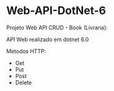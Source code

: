 # Web-API-DotNet-6
Projeto Web API  CRUD - Book (Livraria):

API Web realizado em dotnet 6.0

Metodos HTTP:
- Get
- Put 
- Post
- Delete
